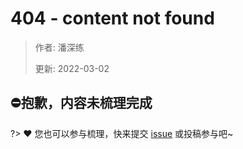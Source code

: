 # 404 - content not found

> 作者: 潘深练
>
> 更新: 2022-03-02

## ⛔抱歉，内容未梳理完成
?> ❤️ 您也可以参与梳理，快来提交 [issue](https://github.com/senlypan/jvm-docs/issues) 或投稿参与吧~

